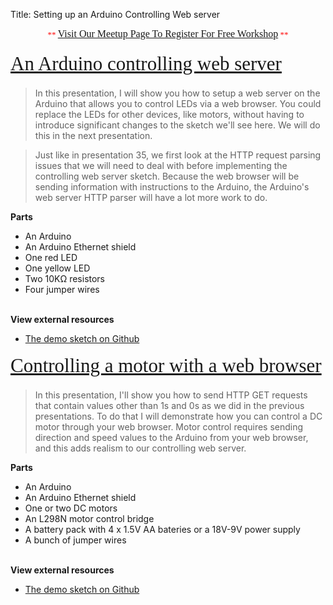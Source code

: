 Title: Setting up an Arduino Controlling Web server

<div class="jumbotron">
<div class="container-fluid">
<h2 class="section-title" data-lecture-id="276228" data-lecture-url="/courses/arduino-sbs/lectures/276228" data-next-lecture-id="276229" data-next-lecture-url="/courses/arduino-sbs/lectures/276229" data-previous-lecture-id="276226" data-previous-lecture-url="/courses/arduino-sbs/lectures/276226" id="lecture_heading" style="box-sizing: border-box; color: #333333; font-family: proxima; font-size: 31px; line-height: 41px; margin-bottom: 18px; margin-top: 10px; text-align: center;">
<span style="color: red; font-family: 'Times New Roman'; font-size: small; font-weight: normal; line-height: normal;">**&nbsp;</span><a href="http://www.meetup.com/TechmillDenton/" rel="nofollow" style="font-family: 'Times New Roman'; font-size: medium; font-weight: normal; line-height: normal; text-align: center;" target="_blank">Visit Our Meetup Page To Register For Free Workshop</a><span style="color: red; font-family: 'Times New Roman'; font-size: small; font-weight: normal; line-height: normal;">&nbsp;**</span></h2>
<h2 class="section-title" data-lecture-id="276228" data-lecture-url="/courses/arduino-sbs/lectures/276228" data-next-lecture-id="276229" data-next-lecture-url="/courses/arduino-sbs/lectures/276229" data-previous-lecture-id="276226" data-previous-lecture-url="/courses/arduino-sbs/lectures/276226" id="lecture_heading" style="box-sizing: border-box; color: #333333; font-family: Proxima; font-size: 31px; line-height: 41px; margin-bottom: 18px; margin-top: 10px;">
<span style="font-weight: normal;"><a href="http://txplore.tv/courses/arduino-sbs/lectures/276228?affcode=6107_xiz8dp9c" rel="nofollow" target="_blank">An Arduino controlling web server</a></span></h2>
<blockquote class="tr_bq">
In this presentation, I will show you how to setup a web server on the Arduino that allows you to control LEDs via a web browser. You could replace the LEDs for other devices, like motors, without having to introduce significant changes to the sketch we'll see here. We will do this in the next presentation.</blockquote>
<blockquote class="tr_bq">
Just like in presentation 35, we first look at the HTTP request parsing issues that we will need to deal with before implementing the controlling web server sketch. Because the web browser will be sending information with instructions to the Arduino, the Arduino's web server HTTP parser will have a lot more work to do.</blockquote>
<b>Parts</b><br />
<ul>
<li>An Arduino</li>
<li>An Arduino Ethernet shield</li>
<li>One red LED</li>
<li>One yellow LED</li>
<li>Two 10KΩ resistors</li>
<li>Four jumper wires</li>
</ul>
<b><br />View external resources</b><br />
<ul>
<li><a href="https://github.com/futureshocked/arduino_sbs/blob/master/Controlling%20web%20server/ControllingWebServer_Manipulate_LED_using_GET/ControllingWebServer_Manipulate_LED_using_GET.ino">The demo sketch on Github</a></li>
</ul>
<div>
<h2 class="section-title" data-lecture-id="276230" data-lecture-url="/courses/arduino-sbs/lectures/276230" data-next-lecture-id="276232" data-next-lecture-url="/courses/arduino-sbs/lectures/276232" data-previous-lecture-id="276229" data-previous-lecture-url="/courses/arduino-sbs/lectures/276229" id="lecture_heading" style="box-sizing: border-box; color: #333333; font-family: Proxima; font-size: 31px; line-height: 41px; margin-bottom: 18px; margin-top: 10px;">
<span style="font-weight: normal;"><a href="http://txplore.tv/courses/arduino-sbs/lectures/276230?affcode=6107_xiz8dp9c" rel="nofollow" target="_blank">Controlling a motor with a web browser</a></span></h2>
</div>
<blockquote class="tr_bq">
In this presentation, I'll show you how to send HTTP GET requests that contain values other than 1s and 0s as we did in the previous presentations. To do that I will demonstrate how you can control a DC motor through your web browser. Motor control requires sending direction and speed values to the Arduino from your web browser, and this adds realism to our controlling web server.</blockquote>
<b>Parts</b><br />
<ul>
<li>An Arduino</li>
<li>An Arduino Ethernet shield</li>
<li>One or two DC motors</li>
<li>An L298N motor control bridge</li>
<li>A battery pack with 4 x 1.5V AA bateries or a 18V-9V power supply</li>
<li>A bunch of jumper wires</li>
</ul>
<br />
<b>View external resources</b><br />
<ul>
<li><a href="https://github.com/futureshocked/arduino_sbs/blob/master/Web%20motor%20control/webMotorControl_using_GET/webMotorControl_using_GET.ino">The demo sketch on Github</a></li>
</ul>

</div></div>